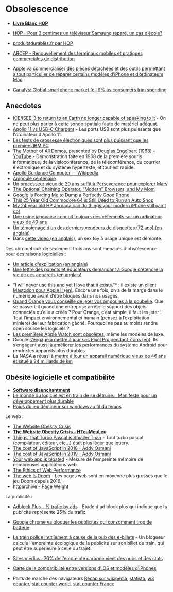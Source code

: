 # Obsolescence

- **[Livre Blanc HOP](https://www.halteobsolescence.org/wp-content/uploads/2019/02/Livre-Blanc.pdf)**
- [HOP - Pour 3 centimes un téléviseur Samsung réparé, un cas d’école?](https://www.halteobsolescence.org/une-tv-samsung-victime-dobsolescence-programmee/)
- [produitsdurables.fr par HOP](https://www.produitsdurables.fr/)

- [ARCEP - Renouvellement des terminaux mobiles et pratiques commerciales de distribution](https://www.arcep.fr/uploads/tx_gspublication/rapport-renouvellement-terminaux-mobiles-pratiques-commerciales-distribution-juillet2021.pdf)

- [Apple va commercialiser des pièces détachées et des outils permettant à tout particulier de réparer certains modèles d’iPhone et d’ordinateurs Mac](https://www.lemonde.fr/economie/article/2021/11/17/apple-va-commercialiser-des-pieces-detachees-et-outils-pour-reparer-soi-meme-son-iphone_6102461_3234.html)

- [Canalys: Global smartphone market fell 9% as consumers trim spending](https://www.canalys.com/newsroom/global-smartphone-market-Q3-2022)

## Anecdotes

- [ICE/ISEE-3 to return to an Earth no longer capable of speaking to it](http://www.planetary.org/blogs/emily-lakdawalla/2014/02070836-isee-3.html) - On ne peut plus parler à cette sonde spatiale faute de matériel adéquat.
- [Apollo 11 vs USB-C Chargers](https://forrestheller.com/Apollo-11-Computer-vs-USB-C-chargers.html) - Les ports USB sont plus puissants que l'ordinateur d'Apollo 11.
- [Les tests de grossesse électroniques sont plus puissant que les premiers IBM PC](https://twitter.com/foone/status/1301707401024827392)
- [The Mother of All Demos, presented by Douglas Engelbart (1968) - YouTube](https://www.youtube.com/watch?v=yJDv-zdhzMY) - Démonstration faite en 1968 de la première souris informatique, de la visioconférence, de la téléconférence, du courrier électronique et du système hypertexte, et tout est rapide.
- [Apollo Guidance Computer — Wikipédia](https://fr.wikipedia.org/wiki/Apollo_Guidance_Computer)
- [Ampoule centenaire](https://fr.wikipedia.org/wiki/Ampoule_centenaire)
- [Un processeur vieux de 20 ans suffit à Perseverance pour explorer Mars](https://www.numerama.com/sciences/692822-un-processeur-vieux-de-20-ans-suffit-a-perseverance-pour-explorer-mars.html)
- [The Optional Chaining Operator, “Modern” Browsers, and My Mom](https://blog.jim-nielsen.com/2022/a-web-for-all/)
- [Google Is Forcing Me to Dump a Perfectly Good Phone](https://www.vice.com/en/article/dypxpx/google-is-forcing-me-to-dump-a-perfectly-good-phone)
- [This 25 Year Old Commodore 64 is Still Used to Run an Auto Shop](https://web.archive.org/web/20230615193406/https://gamerant.com/commodore-64-auto-shop/)
- [My 24 year old HP Jornada can do things your modern iPhone still can't do!](https://raymii.org/s/blog/My_24_year_old_HP_Jornada_can_do_things_your_modern_iPhone_still_cant_do.html?utm_source=pocket_saves)
- [Une usine japonaise conçoit toujours des vêtements sur un ordinateur vieux de 40 ans](https://www.youtube.com/watch?v=zWJZFQHklBg)
- [Un témoignage d’un des derniers vendeurs de disquettes (72 ans) (en anglais)](https://eyeondesign.aiga.org/we-spoke-with-the-last-person-standing-in-the-floppy-disk-business/)
- Dans [cette vidéo (en anglais)](https://www.youtube.com/watch?v=QJSnf04K9WI), un sex toy à usage unique est démonté.

Des chromebook de seulement trois ans sont menacés d'obsolescence pour des raisons logicielles :
- [Un article d'explication (en anglais)](https://www.mercurynews.com/2023/07/24/built-in-software-death-dates-are-sending-thousands-of-schools-chromebooks-to-the-recycling-bin/)
- [Une lettre des parents et éducateurs demandant à Google d'étendre la vie de ces appareils (en anglais)](https://pirg.org/edfund/resources/chromebook-expiration-full-letter/)

* “I will never use this and yet I love that it exists.”* : il existe [un client Mastodon pour Apple II (en)](https://www.colino.net/wordpress/en/mastodon-for-apple-ii/). Encore une fois, on a de la marge dans le numérique avant d’être bloqués dans nos usages.
* [Quand Orange vous conseille de jeter vos ampoules à la poubelle](https://www.frandroid.com/marques/orange/1830761_quand-orange-vous-conseille-de-jeter-vos-ampoules-a-la-poubelle). Que se passe-t-il quand une entreprise arrête le support des objets connectés qu’elle a créés ? Pour Orange, c’est simple, il faut les jeter ! Tout l’impact environnemental et humain (pensez à l’exploitation minière) de leur fabrication gâché. Pourquoi ne pas au moins rendre open source les logiciels ?
* [Les premières Apple Watch sont obsolètes](https://www.bfmtv.com/tech/apple/les-premieres-apple-watch-sont-desormais-obsoletes-le-modele-a-18-000-euros-aussi_AV-202310030390.html), même les modèles de luxe.
* Google [s’engage à mettre à jour ses Pixel Pro pendant 7 ans (en)](https://www.theverge.com/2023/10/4/23899900/google-pixel-8-pro-android-updates-7-years-security-features). Ils s’engagent aussi à [améliorer les performances du système Android](https://www.presse-citron.net/voici-comment-android-va-lutter-contre-lobsolescence-des-smartphones/) pour rendre les appareils plus durables.
* La NASA a réussi à [mettre à jour un appareil numérique vieux de 46 ans et situé à 24 milliards de km](https://www.huffingtonpost.fr/science/video/la-nasa-envoie-a-la-sonde-voyager-1-une-mise-a-jour-46-ans-apres-son-lancement-et-ca-fonctionne_224826.html)

## Obésité logicielle et compatibilité

- **[Software disenchantment](http://tonsky.me/blog/disenchantment/)**
- [Le monde du logiciel est en train de se détruire... Manifeste pour un développement plus durable](https://greenspector.com/fr/le-monde-du-logiciel-est-en-train-de-se-detruire-manifeste-pour-un-developpement-plus-durable/)
- [Poids du jeu démineur sur windows au fil du temps](https://pbs.twimg.com/media/EfJQlYOUEAMjUGG?format=png&name=small)

Le web :
- [The Website Obesity Crisis](https://idlewords.com/talks/website_obesity.htm)
- **[The Website Obesity Crisis – HTeuMeuLeu](https://www.hteumeuleu.fr/the-website-obesity-crisis/)**
- [Things That Turbo Pascal is Smaller Than](https://prog21.dadgum.com/116.html?0) - Tout turbo pascal (compilateur, éditeur, etc...) était plus léger que jquery.
- [The cost of JavaScript in 2018 - Addy Osmani](https://medium.com/@addyosmani/the-cost-of-javascript-in-2018-7d8950fbb5d4)
- [The cost of JavaScript in 2019 - Addy Osmani](https://v8.dev/blog/cost-of-javascript-2019)
- [Your web app is bloated](https://github.com/dominictarr/your-web-app-is-bloated) - Mesure de l'empreinte mémoire de nombreuses applications web.
- [The Ethics of Web Performance](https://timkadlec.com/remembers/2019-01-09-the-ethics-of-performance/)
- [The web is Doom](https://mobiforge.com/research-analysis/the-web-is-doom) - Les pages web sont en moyenne plus grosses que le jeu Doom depuis 2016.
- [httparchive - Page Weight](https://httparchive.org/reports/page-weight#bytesTotal)

La publicité :
- [Adblock Plus - % trafic by ads](http://www.sfu.ca/content/dam/sfu/snfchs/pdfs/Adblock.Plus.Study.pdf) - Etude d'ad block plus qui indique que la publicité représente 25% du trafic.
- [Google chrome va bloquer les publicités qui consomment trop de batterie](https://www.pcmag.com/news/googles-chrome-browser-to-block-battery-draining-data-guzzling-ads)
- [Le train pollue inutilement à cause de la pub des e-billets](https://medium.com/@matti_sg_fr/bilan-carbone-billet-electronique-train-fba4f215d471) - Un blogueur calcule l'empreinte écologique de la publicité sur son billet de train, qui peut être supérieure à celle du trajet.
- [Sites médias : 70% de l'empreinte carbone vient des pubs et des stats](https://marmelab.com/blog/2021/12/20/mesurons-lempreinte-carbone-des-plus-gros-sites-medias.html)

- [Carte de la compatibilité entre versions d'iOS et modèles d'iPhones](https://www.statista.com/chart/5824/ios-iphone-compatibility/)
- Parts de marché des navigateurs [Récap sur wikipédia](https://fr.wikipedia.org/wiki/Parts_de_march%C3%A9_des_navigateurs_web), [statista](https://www.statista.com/statistics/544400/market-share-of-internet-browsers-desktop/), [w3 counter](https://www.w3counter.com/globalstats.php), [stat counter world](https://gs.statcounter.com/browser-market-share), [stat counter France](https://gs.statcounter.com/browser-market-share/all/france)

